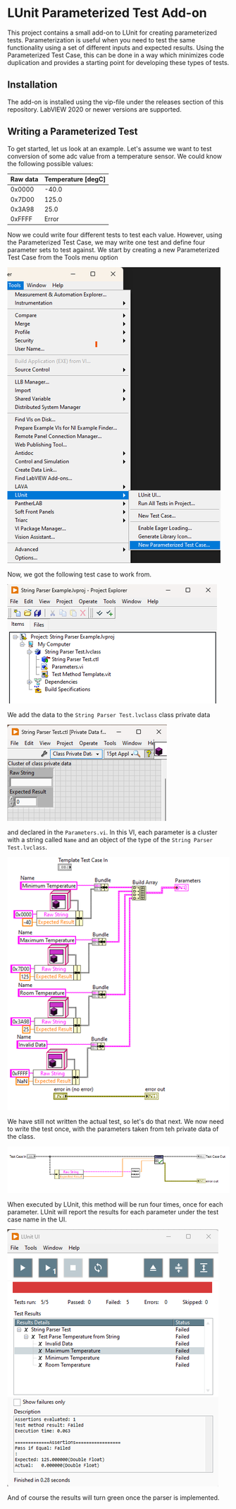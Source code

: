 # LUnit Parameterized Test Add-on

This project contains a small add-on to LUnit for creating parameterized tests. 
Parameterization is useful when you need to test the same functionality using a set of different inputs and expected results. 
Using the Parameterized Test Case, this can be done in a way which minimizes code duplication and provides a starting point for developing these types of tests. 

## Installation

The add-on is installed using the vip-file under the releases section of this repository.
LabVIEW 2020 or newer versions are supported.

## Writing a Parameterized Test

To get started, let us look at an example. 
Let's assume we want to test conversion of some adc value from a temperature sensor. 
We could know the following possible values:

| Raw data | Temperature [degC] |
| ------------- | ------------- |
| 0x0000  | -40.0  |
| 0x7D00   | 125.0  |
| 0x3A98   | 25.0  |
| 0xFFFF   | Error |

Now we could write four different tests to test each value. 
However, using the Parameterized Test Case, we may write one test and define four parameter sets to test against.
We start by creating a new Parameterized Test Case from the Tools menu option

![create test case](docs/img/create_param_test_case.png)

Now, we got the following test case to work from.

![new test case](docs/img/test_case_created.png)

We add the data to the `String Parser Test.lvclass` class private data 

![private data](docs/img/private_data.png)

and declared in the `Parameters.vi`.
In this VI, each parameter is a cluster with a string called `Name` and an object of the type of the `String Parser Test.lvclass`.

![parameters](docs/img/parameters.png)

We have still not written the actual test, so let's do that next.
We now need to write the test once, with the parameters taken from teh private data of the class. 

![test_case](docs/img/test_case_method.png)

When executed by LUnit, this method will be run four times, once for each parameter.
LUnit will report the results for each parameter under the test case name in the UI.

![test_execution](docs/img/test_execution.png)

And of course the results will turn green once the parser is implemented.